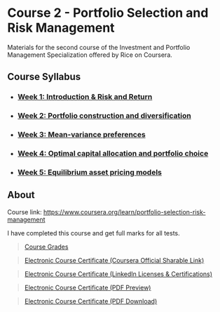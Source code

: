 # Course 2 - Portfolio Selection and Risk Management

Materials for the second course of the Investment and Portfolio Management Specialization offered by Rice on Coursera.


## Course Syllabus
+ ### [Week 1: Introduction & Risk and Return](https://github.com/PeterQiu0516/Rice-Investment-and-Portfolio-Management/tree/master/Course%202%20-%20Portfolio%20Selection%20and%20Risk%20Management/Week%201)
+ ### [Week 2: Portfolio construction and diversification](https://github.com/PeterQiu0516/Rice-Investment-and-Portfolio-Management/tree/master/Course%202%20-%20Portfolio%20Selection%20and%20Risk%20Management/Week%202)
+ ### [Week 3: Mean-variance preferences](https://www.coursera.org/learn/portfolio-selection-risk-management?specialization=investment-portolio-management)
+ ### [Week 4: Optimal capital allocation and portfolio choice](https://github.com/PeterQiu0516/Rice-Investment-and-Portfolio-Management/tree/master/Course%202%20-%20Portfolio%20Selection%20and%20Risk%20Management/Week%204)
+ ### [Week 5: Equilibrium asset pricing models](https://www.coursera.org/learn/portfolio-selection-risk-management?specialization=investment-portolio-management)

## About
Course link: https://www.coursera.org/learn/portfolio-selection-risk-management

I have completed this course and get full marks for all tests.

>[Course Grades](https://github.com/PeterQiu0516/Rice-Investment-and-Portfolio-Management/blob/master/Course%201%20-%20Global%20Financial%20Markets%20and%20Instruments/Course%20Grades.jpg)

>[Electronic Course Certificate (Coursera Official Sharable Link)](https://www.coursera.org/account/accomplishments/certificate/FX54BURKYDXE)

>[Electronic Course Certificate (LinkedIn Licenses & Certifications)](https://www.linkedin.com/in/%E6%98%8C%E5%85%83-%E9%82%B1-b75857198/)


>[Electronic Course Certificate (PDF Preview)](https://github.com/PeterQiu0516/Rice-Investment-and-Portfolio-Management/tree/master/Course%201%20-%20Global%20Financial%20Markets%20and%20Instruments/Course%20Certificate%20for%20Global%20Financial%20Markets%20and%20Instruments.pdf)

>[Electronic Course Certificate (PDF Download)](https://github.com/PeterQiu0516/Investment-and-Portfolio-Management-Exercise/raw/master/Course%201%20-%20Global%20Financial%20Markets%20and%20Instruments/Course%20Certificate%20for%20Global%20Financial%20Markets%20and%20Instruments.pdf)

